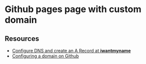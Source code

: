 # Github pages page with custom domain

## Resources

- [Configure DNS and create an A Record at **iwantmyname**](https://magicpress.net/documentation/dns/how-to-configure-dns-for-your-domain-name-on-iwantmyname/)
- [Configuring a domain on Github](https://docs.github.com/en/free-pro-team@latest/github/working-with-github-pages/managing-a-custom-domain-for-your-github-pages-site#configuring-an-apex-domain)
